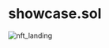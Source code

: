 ﻿# showcase.sol
![nft_landing](https://github.com/khumanshusingh/showcase.sol/assets/90241431/b64431bb-7eb4-4668-8013-d3d266668ab1)
